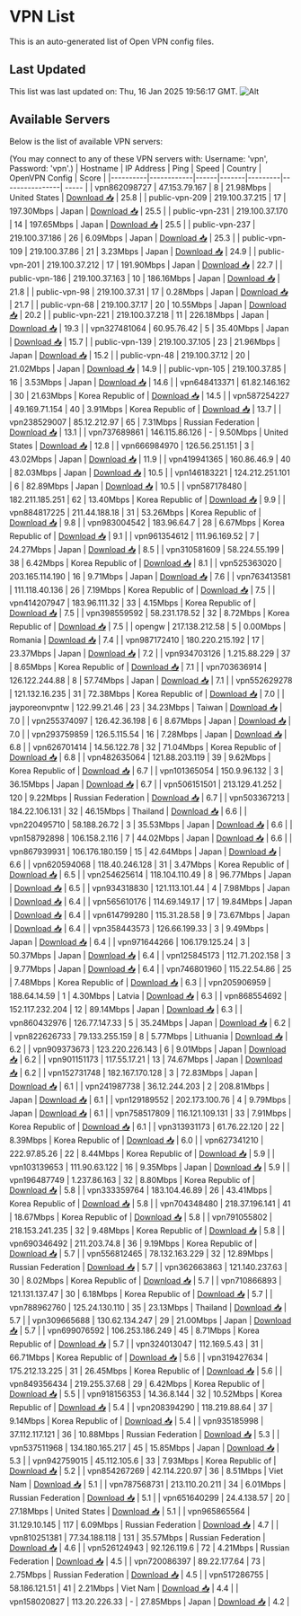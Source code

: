 # VPN List

This is an auto-generated list of Open VPN config files.

## Last Updated

This list was last updated on: Thu, 16 Jan 2025 19:56:17 GMT.
![Alt](https://repobeats.axiom.co/api/embed/186b98318ef1479477931607c1ad7d823f12451f.svg "Repobeats analytics image")

## Available Servers

Below is the list of available VPN servers:

(You may connect to any of these VPN servers with: Username: 'vpn', Password: 'vpn'.)
| Hostname | IP Address | Ping | Speed | Country | OpenVPN Config | Score |
|----------|------------|------|-------|---------|----------------| ----- |
| vpn862098727 | 47.153.79.167 | 8 | 21.98Mbps | United States | [Download 📥](./configs/server_0_US.ovpn) | 25.8 |
| public-vpn-209 | 219.100.37.215 | 17 | 197.30Mbps | Japan | [Download 📥](./configs/server_1_JP.ovpn) | 25.5 |
| public-vpn-231 | 219.100.37.170 | 14 | 197.65Mbps | Japan | [Download 📥](./configs/server_2_JP.ovpn) | 25.5 |
| public-vpn-237 | 219.100.37.186 | 26 | 6.09Mbps | Japan | [Download 📥](./configs/server_3_JP.ovpn) | 25.3 |
| public-vpn-109 | 219.100.37.86 | 21 | 3.23Mbps | Japan | [Download 📥](./configs/server_4_JP.ovpn) | 24.9 |
| public-vpn-201 | 219.100.37.212 | 17 | 191.90Mbps | Japan | [Download 📥](./configs/server_5_JP.ovpn) | 22.7 |
| public-vpn-186 | 219.100.37.163 | 10 | 186.16Mbps | Japan | [Download 📥](./configs/server_6_JP.ovpn) | 21.8 |
| public-vpn-98 | 219.100.37.31 | 17 | 0.28Mbps | Japan | [Download 📥](./configs/server_7_JP.ovpn) | 21.7 |
| public-vpn-68 | 219.100.37.17 | 20 | 10.55Mbps | Japan | [Download 📥](./configs/server_8_JP.ovpn) | 20.2 |
| public-vpn-221 | 219.100.37.218 | 11 | 226.18Mbps | Japan | [Download 📥](./configs/server_9_JP.ovpn) | 19.3 |
| vpn327481064 | 60.95.76.42 | 5 | 35.40Mbps | Japan | [Download 📥](./configs/server_10_JP.ovpn) | 15.7 |
| public-vpn-139 | 219.100.37.105 | 23 | 21.96Mbps | Japan | [Download 📥](./configs/server_11_JP.ovpn) | 15.2 |
| public-vpn-48 | 219.100.37.12 | 20 | 21.02Mbps | Japan | [Download 📥](./configs/server_12_JP.ovpn) | 14.9 |
| public-vpn-105 | 219.100.37.85 | 16 | 3.53Mbps | Japan | [Download 📥](./configs/server_13_JP.ovpn) | 14.6 |
| vpn648413371 | 61.82.146.162 | 30 | 21.63Mbps | Korea Republic of | [Download 📥](./configs/server_14_KR.ovpn) | 14.5 |
| vpn587254227 | 49.169.71.154 | 40 | 3.91Mbps | Korea Republic of | [Download 📥](./configs/server_15_KR.ovpn) | 13.7 |
| vpn238529007 | 85.12.212.97 | 65 | 7.31Mbps | Russian Federation | [Download 📥](./configs/server_16_RU.ovpn) | 13.1 |
| vpn737689861 | 146.115.86.126 | - | 9.50Mbps | United States | [Download 📥](./configs/server_17_US.ovpn) | 12.8 |
| vpn666984970 | 126.56.251.151 | 3 | 43.02Mbps | Japan | [Download 📥](./configs/server_18_JP.ovpn) | 11.9 |
| vpn419941365 | 160.86.46.9 | 40 | 82.03Mbps | Japan | [Download 📥](./configs/server_19_JP.ovpn) | 10.5 |
| vpn146183221 | 124.212.251.101 | 6 | 82.89Mbps | Japan | [Download 📥](./configs/server_20_JP.ovpn) | 10.5 |
| vpn587178480 | 182.211.185.251 | 62 | 13.40Mbps | Korea Republic of | [Download 📥](./configs/server_21_KR.ovpn) | 9.9 |
| vpn884817225 | 211.44.188.18 | 31 | 53.26Mbps | Korea Republic of | [Download 📥](./configs/server_22_KR.ovpn) | 9.8 |
| vpn983004542 | 183.96.64.7 | 28 | 6.67Mbps | Korea Republic of | [Download 📥](./configs/server_23_KR.ovpn) | 9.1 |
| vpn961354612 | 111.96.169.52 | 7 | 24.27Mbps | Japan | [Download 📥](./configs/server_24_JP.ovpn) | 8.5 |
| vpn310581609 | 58.224.55.199 | 38 | 6.42Mbps | Korea Republic of | [Download 📥](./configs/server_25_KR.ovpn) | 8.1 |
| vpn525363020 | 203.165.114.190 | 16 | 9.71Mbps | Japan | [Download 📥](./configs/server_26_JP.ovpn) | 7.6 |
| vpn763413581 | 111.118.40.136 | 26 | 7.19Mbps | Korea Republic of | [Download 📥](./configs/server_27_KR.ovpn) | 7.5 |
| vpn414207947 | 183.96.111.32 | 33 | 4.15Mbps | Korea Republic of | [Download 📥](./configs/server_28_KR.ovpn) | 7.5 |
| vpn398559592 | 58.231.178.52 | 32 | 8.72Mbps | Korea Republic of | [Download 📥](./configs/server_29_KR.ovpn) | 7.5 |
| opengw | 217.138.212.58 | 5 | 0.00Mbps | Romania | [Download 📥](./configs/server_30_RO.ovpn) | 7.4 |
| vpn987172410 | 180.220.215.192 | 17 | 23.37Mbps | Japan | [Download 📥](./configs/server_31_JP.ovpn) | 7.2 |
| vpn934703126 | 1.215.88.229 | 37 | 8.65Mbps | Korea Republic of | [Download 📥](./configs/server_32_KR.ovpn) | 7.1 |
| vpn703636914 | 126.122.244.88 | 8 | 57.74Mbps | Japan | [Download 📥](./configs/server_33_JP.ovpn) | 7.1 |
| vpn552629278 | 121.132.16.235 | 31 | 72.38Mbps | Korea Republic of | [Download 📥](./configs/server_34_KR.ovpn) | 7.0 |
| jayporeonvpntw | 122.99.21.46 | 23 | 34.23Mbps | Taiwan | [Download 📥](./configs/server_35_TW.ovpn) | 7.0 |
| vpn255374097 | 126.42.36.198 | 6 | 8.67Mbps | Japan | [Download 📥](./configs/server_36_JP.ovpn) | 7.0 |
| vpn293759859 | 126.5.115.54 | 16 | 7.28Mbps | Japan | [Download 📥](./configs/server_37_JP.ovpn) | 6.8 |
| vpn626701414 | 14.56.122.78 | 32 | 71.04Mbps | Korea Republic of | [Download 📥](./configs/server_38_KR.ovpn) | 6.8 |
| vpn482635064 | 121.88.203.119 | 39 | 9.62Mbps | Korea Republic of | [Download 📥](./configs/server_39_KR.ovpn) | 6.7 |
| vpn101365054 | 150.9.96.132 | 3 | 36.15Mbps | Japan | [Download 📥](./configs/server_40_JP.ovpn) | 6.7 |
| vpn506151501 | 213.129.41.252 | 120 | 9.22Mbps | Russian Federation | [Download 📥](./configs/server_41_RU.ovpn) | 6.7 |
| vpn503367213 | 184.22.106.131 | 32 | 46.15Mbps | Thailand | [Download 📥](./configs/server_42_TH.ovpn) | 6.6 |
| vpn220495710 | 58.188.26.72 | 3 | 35.53Mbps | Japan | [Download 📥](./configs/server_43_JP.ovpn) | 6.6 |
| vpn158792898 | 106.158.2.116 | 7 | 44.02Mbps | Japan | [Download 📥](./configs/server_44_JP.ovpn) | 6.6 |
| vpn867939931 | 106.176.180.159 | 15 | 42.64Mbps | Japan | [Download 📥](./configs/server_45_JP.ovpn) | 6.6 |
| vpn620594068 | 118.40.246.128 | 31 | 3.47Mbps | Korea Republic of | [Download 📥](./configs/server_46_KR.ovpn) | 6.5 |
| vpn254625614 | 118.104.110.49 | 8 | 96.77Mbps | Japan | [Download 📥](./configs/server_47_JP.ovpn) | 6.5 |
| vpn934318830 | 121.113.101.44 | 4 | 7.98Mbps | Japan | [Download 📥](./configs/server_48_JP.ovpn) | 6.4 |
| vpn565610176 | 114.69.149.17 | 17 | 19.84Mbps | Japan | [Download 📥](./configs/server_49_JP.ovpn) | 6.4 |
| vpn614799280 | 115.31.28.58 | 9 | 73.67Mbps | Japan | [Download 📥](./configs/server_50_JP.ovpn) | 6.4 |
| vpn358443573 | 126.66.199.33 | 3 | 9.49Mbps | Japan | [Download 📥](./configs/server_51_JP.ovpn) | 6.4 |
| vpn971644266 | 106.179.125.24 | 3 | 50.37Mbps | Japan | [Download 📥](./configs/server_52_JP.ovpn) | 6.4 |
| vpn125845173 | 112.71.202.158 | 3 | 9.77Mbps | Japan | [Download 📥](./configs/server_53_JP.ovpn) | 6.4 |
| vpn746801960 | 115.22.54.86 | 25 | 7.48Mbps | Korea Republic of | [Download 📥](./configs/server_54_KR.ovpn) | 6.3 |
| vpn205906959 | 188.64.14.59 | 1 | 4.30Mbps | Latvia | [Download 📥](./configs/server_55_LV.ovpn) | 6.3 |
| vpn868554692 | 152.117.232.204 | 12 | 89.14Mbps | Japan | [Download 📥](./configs/server_56_JP.ovpn) | 6.3 |
| vpn860432976 | 126.77.147.33 | 5 | 35.24Mbps | Japan | [Download 📥](./configs/server_57_JP.ovpn) | 6.2 |
| vpn822626733 | 79.133.255.159 | 8 | 5.77Mbps | Lithuania | [Download 📥](./configs/server_58_LT.ovpn) | 6.2 |
| vpn909373673 | 123.220.226.143 | 6 | 9.01Mbps | Japan | [Download 📥](./configs/server_59_JP.ovpn) | 6.2 |
| vpn901151173 | 117.55.17.21 | 13 | 74.67Mbps | Japan | [Download 📥](./configs/server_60_JP.ovpn) | 6.2 |
| vpn152731748 | 182.167.170.128 | 3 | 72.83Mbps | Japan | [Download 📥](./configs/server_61_JP.ovpn) | 6.1 |
| vpn241987738 | 36.12.244.203 | 2 | 208.81Mbps | Japan | [Download 📥](./configs/server_62_JP.ovpn) | 6.1 |
| vpn129189552 | 202.173.100.76 | 4 | 9.79Mbps | Japan | [Download 📥](./configs/server_63_JP.ovpn) | 6.1 |
| vpn758517809 | 116.121.109.131 | 33 | 7.91Mbps | Korea Republic of | [Download 📥](./configs/server_64_KR.ovpn) | 6.1 |
| vpn313931173 | 61.76.22.120 | 22 | 8.39Mbps | Korea Republic of | [Download 📥](./configs/server_65_KR.ovpn) | 6.0 |
| vpn627341210 | 222.97.85.26 | 22 | 8.44Mbps | Korea Republic of | [Download 📥](./configs/server_66_KR.ovpn) | 5.9 |
| vpn103139653 | 111.90.63.122 | 16 | 9.35Mbps | Japan | [Download 📥](./configs/server_67_JP.ovpn) | 5.9 |
| vpn196487749 | 1.237.86.163 | 32 | 8.80Mbps | Korea Republic of | [Download 📥](./configs/server_68_KR.ovpn) | 5.8 |
| vpn333359764 | 183.104.46.89 | 26 | 43.41Mbps | Korea Republic of | [Download 📥](./configs/server_69_KR.ovpn) | 5.8 |
| vpn704348480 | 218.37.196.141 | 41 | 18.67Mbps | Korea Republic of | [Download 📥](./configs/server_70_KR.ovpn) | 5.8 |
| vpn791055802 | 218.153.241.235 | 32 | 9.48Mbps | Korea Republic of | [Download 📥](./configs/server_71_KR.ovpn) | 5.8 |
| vpn690346492 | 211.203.74.8 | 36 | 9.19Mbps | Korea Republic of | [Download 📥](./configs/server_72_KR.ovpn) | 5.7 |
| vpn556812465 | 78.132.163.229 | 32 | 12.89Mbps | Russian Federation | [Download 📥](./configs/server_73_RU.ovpn) | 5.7 |
| vpn362663863 | 121.140.237.63 | 30 | 8.02Mbps | Korea Republic of | [Download 📥](./configs/server_74_KR.ovpn) | 5.7 |
| vpn710866893 | 121.131.137.47 | 30 | 6.18Mbps | Korea Republic of | [Download 📥](./configs/server_75_KR.ovpn) | 5.7 |
| vpn788962760 | 125.24.130.110 | 35 | 23.13Mbps | Thailand | [Download 📥](./configs/server_76_TH.ovpn) | 5.7 |
| vpn309665688 | 130.62.134.247 | 29 | 21.00Mbps | Japan | [Download 📥](./configs/server_77_JP.ovpn) | 5.7 |
| vpn699076592 | 106.253.186.249 | 45 | 8.71Mbps | Korea Republic of | [Download 📥](./configs/server_78_KR.ovpn) | 5.7 |
| vpn324013047 | 112.169.5.43 | 31 | 66.71Mbps | Korea Republic of | [Download 📥](./configs/server_79_KR.ovpn) | 5.6 |
| vpn319427634 | 175.212.13.225 | 31 | 26.45Mbps | Korea Republic of | [Download 📥](./configs/server_80_KR.ovpn) | 5.6 |
| vpn849356434 | 219.255.37.68 | 29 | 6.42Mbps | Korea Republic of | [Download 📥](./configs/server_81_KR.ovpn) | 5.5 |
| vpn918156353 | 14.36.8.144 | 32 | 10.52Mbps | Korea Republic of | [Download 📥](./configs/server_82_KR.ovpn) | 5.4 |
| vpn208394290 | 118.219.88.64 | 37 | 9.14Mbps | Korea Republic of | [Download 📥](./configs/server_83_KR.ovpn) | 5.4 |
| vpn935185998 | 37.112.117.121 | 36 | 10.88Mbps | Russian Federation | [Download 📥](./configs/server_84_RU.ovpn) | 5.3 |
| vpn537511968 | 134.180.165.217 | 45 | 15.85Mbps | Japan | [Download 📥](./configs/server_85_JP.ovpn) | 5.3 |
| vpn942759015 | 45.112.105.6 | 33 | 7.93Mbps | Korea Republic of | [Download 📥](./configs/server_86_KR.ovpn) | 5.2 |
| vpn854267269 | 42.114.220.97 | 36 | 8.51Mbps | Viet Nam | [Download 📥](./configs/server_87_VN.ovpn) | 5.1 |
| vpn787568731 | 213.110.20.211 | 34 | 6.01Mbps | Russian Federation | [Download 📥](./configs/server_88_RU.ovpn) | 5.1 |
| vpn651640299 | 24.4.138.57 | 20 | 27.18Mbps | United States | [Download 📥](./configs/server_89_US.ovpn) | 5.1 |
| vpn965865564 | 31.129.10.145 | 117 | 6.09Mbps | Russian Federation | [Download 📥](./configs/server_90_RU.ovpn) | 4.7 |
| vpn810251381 | 77.34.188.118 | 131 | 35.57Mbps | Russian Federation | [Download 📥](./configs/server_91_RU.ovpn) | 4.6 |
| vpn526124943 | 92.126.119.6 | 72 | 4.21Mbps | Russian Federation | [Download 📥](./configs/server_92_RU.ovpn) | 4.5 |
| vpn720086397 | 89.22.177.64 | 73 | 2.75Mbps | Russian Federation | [Download 📥](./configs/server_93_RU.ovpn) | 4.5 |
| vpn517286755 | 58.186.121.51 | 41 | 2.21Mbps | Viet Nam | [Download 📥](./configs/server_94_VN.ovpn) | 4.4 |
| vpn158020827 | 113.20.226.33 | - | 27.85Mbps | Japan | [Download 📥](./configs/server_95_JP.ovpn) | 4.2 |

